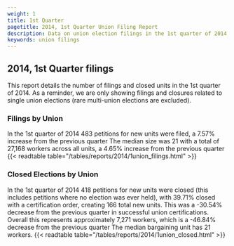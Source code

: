 ```yaml
---
weight: 1
title: 1st Quarter
pagetitle: 2014, 1st Quarter Union Filing Report
description: Data on union election filings in the 1st quarter of 2014
keywords: union filings
---
```


## 2014, 1st Quarter filings

This report details the number of filings and closed units in the 1st quarter of 2014. As a reminder, we are only showing filings and closures related to single union elections (rare multi-union elections are excluded).

### Filings by Union
In the 1st quarter of 2014 483 petitions for new units were filed, a 7.57% increase from the previous quarter The median size was 21 with a total of 27,168 workers across all units, a 4.65% increase from the previous quarter
{{< readtable table="/tables/reports/2014/1union_filings.html" >}}

### Closed Elections by Union
In the 1st quarter of 2014 418 petitions for new units were closed (this includes petitions where no election was ever held), with 39.71% closed with a certification order, creating 166 total new units. This was a -30.54% decrease from the previous quarter in successful union certifications. Overall this represents approximately 7,271 workers, which is a -46.84% decrease from the previous quarter The median bargaining unit has 21 workers.
{{< readtable table="/tables/reports/2014/1union_closed.html" >}}
